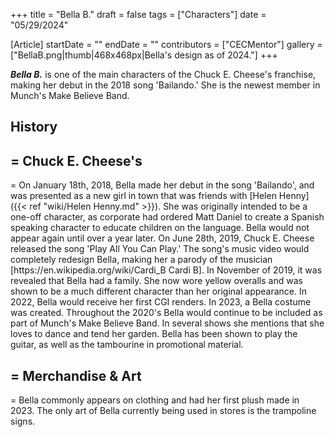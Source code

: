 +++
title = "Bella B."
draft = false
tags = ["Characters"]
date = "05/29/2024"

[Article]
startDate = ""
endDate = ""
contributors = ["CECMentor"]
gallery = ["BellaB.png|thumb|468x468px|Bella's design as of 2024."]
+++

<b><i>Bella B.</b></i> is one of the main characters of the Chuck E. Cheese's franchise, making her debut in the 2018 song 'Bailando.' She is the newest member in Munch's Make Believe Band.

<h2> History </h2>

<h2>= Chuck E. Cheese's </h2>=
On January 18th, 2018, Bella made her debut in the song 'Bailando', and was presented as a new girl in town that was friends with [Helen Henny]({{< ref "wiki/Helen Henny.md" >}}). She was originally intended to be a one-off character, as corporate had ordered Matt Daniel to create a Spanish speaking character to educate children on the language. Bella would not appear again until over a year later. On June 28th, 2019, Chuck E. Cheese released the song 'Play All You Can Play.' The song's music video would completely redesign Bella, making her a parody of the musician [https://en.wikipedia.org/wiki/Cardi_B Cardi B]. In November of 2019, it was revealed that Bella had a family. She now wore yellow overalls and was shown to be a much different character than her original appearance. In 2022, Bella would receive her first CGI renders. In 2023, a Bella costume was created. Throughout the 2020's Bella would continue to be included as part of Munch's Make Believe Band. In several shows she mentions that she loves to dance and tend her garden. Bella has been shown to play the guitar, as well as the tambourine in promotional material.

<h2>= Merchandise & Art </h2>=
Bella commonly appears on clothing and had her first plush made in 2023. The only art of Bella currently being used in stores is the trampoline signs.